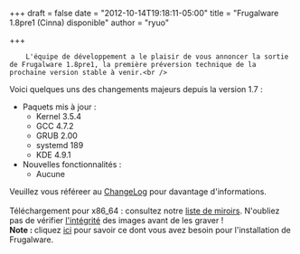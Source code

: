 
+++
draft = false
date = "2012-10-14T19:18:11-05:00"
title = "Frugalware 1.8pre1 (Cinna) disponible"
author = "ryuo"

+++

        L'équipe de développement a le plaisir de vous annoncer la sortie de Frugalware 1.8pre1, la première préversion technique de la prochaine version stable à venir.<br />
Voici quelques uns des changements majeurs depuis la version 1.7 :<br />
<ul>
    <li>Paquets mis à jour :
    <ul>
        <li>Kernel 3.5.4</li>
        <li>GCC 4.7.2</li>
        <li>GRUB 2.00</li>
        <li>systemd 189</li>
        <li>KDE 4.9.1</li>
    </ul>
    </li>
    <li>Nouvelles fonctionnalités :
    <ul>
        <li>Aucune</li>
    </ul>
    </li>
</ul>
Veuillez vous référeer au <a href="http://ftp.frugalware.org/pub/frugalware/frugalware-tsting/ChangeLog.txt">ChangeLog</a> pour davantage d'informations.<br /><br />
Téléchargement pour x86_64 : consultez notre <a href="http://frugalware.org/download/frugalware-testing-iso">liste de miroirs</a>. N'oubliez pas de vérifier <a href="http://frugalware.org/download/frugalware-testing-iso/SHA1SUMS">l'intégrité</a> des images avant de les graver !<br />
<strong>Note : </strong> cliquez <a href="http://frugalware.org/docs/istall#_choosing_installation_flavor">ici</a> pour savoir ce dont vous avez besoin pour l'installation de Frugalware.

